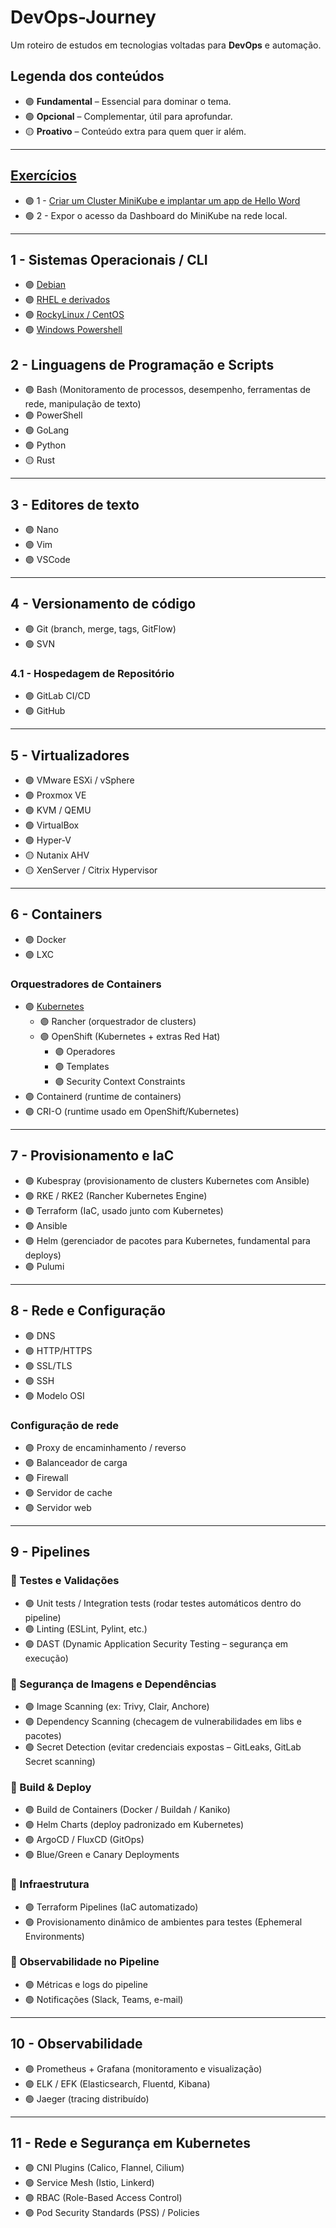 # DevOps-Journey
Um roteiro de estudos em tecnologias voltadas para **DevOps** e automação.

## Legenda dos conteúdos

- 🟣 **Fundamental** – Essencial para dominar o tema.  
- 🟢 **Opcional** – Complementar, útil para aprofundar.  
- 🟡 **Proativo** – Conteúdo extra para quem quer ir além.  

---
## [Exercícios](/Exercícios/)

- 🟣 1 - [Criar um Cluster MiniKube e implantar um app de Hello Word](./Exercícios/Fist-Cluster%20MiniKube/FistCluster.md)
- 🟢 2 - Expor o acesso da Dashboard do MiniKube na rede local.


---

## 1 - Sistemas Operacionais / CLI
- 🟣 [ Debian ](./docs/Material%20de%20estudos/SO.md)
- 🟣 [ RHEL e derivados ](./docs/Material%20de%20estudos/SO.md)
- 🟣 [ RockyLinux / CentOS ](./docs/Material%20de%20estudos/SO.md)
- 🟢 [ Windows Powershell ](./docs/Material%20de%20estudos/SO.md)


## 2 - Linguagens de Programação e Scripts
- 🟣 Bash (Monitoramento de processos, desempenho, ferramentas de rede, manipulação de texto)
- 🟣 PowerShell
- 🟢 GoLang
- 🟢 Python
- 🟡 Rust

---

## 3 - Editores de texto
- 🟣 Nano
- 🟣 Vim
- 🟣 VSCode

---

## 4 - Versionamento de código
- 🟣 Git (branch, merge, tags, GitFlow)
- 🟢 SVN

### 4.1 - Hospedagem de Repositório
- 🟣 GitLab CI/CD
- 🟣 GitHub

---

## 5 - Virtualizadores
- 🟣 VMware ESXi / vSphere
- 🟣 Proxmox VE
- 🟣 KVM / QEMU
- 🟢 VirtualBox
- 🟢 Hyper-V
- 🟡 Nutanix AHV
- 🟡 XenServer / Citrix Hypervisor

---

## 6 - Containers
- 🟣 Docker
- 🟣 LXC

### Orquestradores de Containers
- 🟣 [Kubernetes](https://kubernetes.io/pt-br/docs/concepts/)
  - 🟣 Rancher (orquestrador de clusters)
  - 🟣 OpenShift (Kubernetes + extras Red Hat)
    - 🟣 Operadores
    - 🟣 Templates
    - 🟣 Security Context Constraints
- 🟣 Containerd (runtime de containers)
- 🟣 CRI-O (runtime usado em OpenShift/Kubernetes)

---

## 7 - Provisionamento e IaC
- 🟣 Kubespray (provisionamento de clusters Kubernetes com Ansible)
- 🟣 RKE / RKE2 (Rancher Kubernetes Engine)
- 🟣 Terraform (IaC, usado junto com Kubernetes)
- 🟣 Ansible
- 🟣 Helm (gerenciador de pacotes para Kubernetes, fundamental para deploys)
- 🟣 Pulumi

---

## 8 - Rede e Configuração
- 🟣 DNS
- 🟣 HTTP/HTTPS
- 🟣 SSL/TLS
- 🟣 SSH
- 🟢 Modelo OSI

### Configuração de rede
- 🟣 Proxy de encaminhamento / reverso
- 🟣 Balanceador de carga
- 🟣 Firewall
- 🟣 Servidor de cache
- 🟣 Servidor web

---

## 9 - Pipelines

### 🔹 Testes e Validações
- 🟣 Unit tests / Integration tests (rodar testes automáticos dentro do pipeline)
- 🟣 Linting (ESLint, Pylint, etc.)
- 🟢 DAST (Dynamic Application Security Testing – segurança em execução)

### 🔹 Segurança de Imagens e Dependências
- 🟣 Image Scanning (ex: Trivy, Clair, Anchore)
- 🟣 Dependency Scanning (checagem de vulnerabilidades em libs e pacotes)
- 🟢 Secret Detection (evitar credenciais expostas – GitLeaks, GitLab Secret scanning)

### 🔹 Build & Deploy
- 🟣 Build de Containers (Docker / Buildah / Kaniko)
- 🟣 Helm Charts (deploy padronizado em Kubernetes)
- 🟣 ArgoCD / FluxCD (GitOps)
- 🟢 Blue/Green e Canary Deployments

### 🔹 Infraestrutura
- 🟣 Terraform Pipelines (IaC automatizado)
- 🟢 Provisionamento dinâmico de ambientes para testes (Ephemeral Environments)

### 🔹 Observabilidade no Pipeline
- 🟣 Métricas e logs do pipeline
- 🟢 Notificações (Slack, Teams, e-mail)

---

## 10 - Observabilidade
- 🟣 Prometheus + Grafana (monitoramento e visualização)
- 🟣 ELK / EFK (Elasticsearch, Fluentd, Kibana)
- 🟢 Jaeger (tracing distribuído)

---

## 11 - Rede e Segurança em Kubernetes
- 🟣 CNI Plugins (Calico, Flannel, Cilium)
- 🟢 Service Mesh (Istio, Linkerd)
- 🟣 RBAC (Role-Based Access Control)
- 🟣 Pod Security Standards (PSS) / Policies
